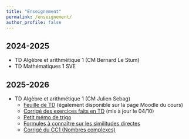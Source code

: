 ```yaml
---
title: "Enseignement"
permalink: /enseignement/
author_profile: false
---
```


2024-2025
---------

* TD Algèbre et arithmétique 1 (CM Bernard Le Stum)
* TD Mathématiques 1 SVE

2025-2026
---------

* TD Algèbre et arithmétique 1 (CM Julien Sebag)
    * [Feuille de TD](/files/enseignement/ar1-2025.pdf) (également disponible sur la page Moodle du cours)
    * [Corrigé des exercices faits en TD](/files/enseignement/ar1-2025-solution.pdf) (mis à jour le 04/10)
    * [Petit mémo de trigo](/files/enseignement/trigo.pdf)
    * [Formules à connaître sur les similitudes directes](/files/enseignement/similitudes.pdf)
    * [Corrigé du CC1 (Nombres complexes)](/files/enseignement/ar1-cc1.pdf)

<!--* TD Mathématiques 1 SVE ([Page Moodle de l'UE](https://foad.univ-rennes.fr/enrol/index.php?id=14623))-->
